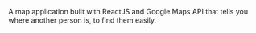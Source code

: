 A map application built with ReactJS and Google Maps API that tells you where another person is, to find them easily.